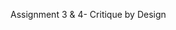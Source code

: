 Assignment 3 & 4- Critique by Design

<div class="flourish-embed flourish-chart" data-src="visualisation/8638557"><script src="https://public.flourish.studio/resources/embed.js"></script></div>
